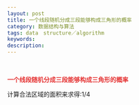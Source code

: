 ```yaml
---
layout: post
title: 一个线段随机分成三段能够构成三角形的概率
category: 数据结构与算法
tags: data　structure／algorithm
keywords: 
description: 
---
```


 

**<span
style="color:#e53333;">一个线段随机分成三段能够构成三角形的概率</span>**

计算合法区域的面积来求得:1/4







